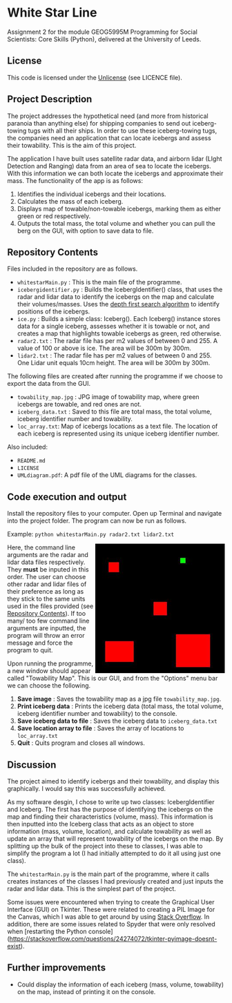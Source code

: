 # White Star Line
Assignment 2 for the module GEOG5995M Programming for Social Scientists: Core Skills (Python), delivered at the University of Leeds.

## License
This code is licensed under the [Unlicense](https://unlicense.org) (see LICENCE file).

## Project Description
The project addresses the hypothetical need (and more from historical paranoia than anything else) for shipping companies to send out iceberg-towing tugs with all their ships. In order to use these iceberg-towing tugs, the companies need an application that can locate icebergs and assess their towability. This is the aim of this project.

The application I have built uses satellite radar data, and airborn lidar (LIght Detection and Ranging) data from an area of sea to locate the icebergs. With this information we can both locate the icebergs and approximate their mass. The functionality of the app is as follows:

1. Identifies the individual icebergs and their locations.
2. Calculates the mass of each iceberg.
3. Displays map of towable/non-towable icebergs, marking them as either green or red respectively.
4. Outputs the total mass, the total volume and whether you can pull the berg on the GUI, with option to save data to file.

## Repository Contents
Files included in the repository are as follows.
* `whitestarMain.py` : This is the main file of the programme.
* `icebergidentifier.py` : Builds the IcebergIdentifier() class, that uses the radar and lidar data to identify the icebergs on the map and calculate their volumes/masses. Uses the [depth first search algorithm](https://en.wikipedia.org/wiki/Depth-first_search) to identify positions of the icebergs.
* `ice.py` : Builds a simple class: Iceberg(). Each Iceberg() instance stores data for a single iceberg, assesses whether it is towable or not, and creates a map that highlights towable icebergs as green, red otherwise.
* `radar2.txt` : The radar file has per m2 values of between 0 and 255. A value of 100 or above is ice. The area will be 300m by 300m. 
* `lidar2.txt` : The radar file has per m2 values of between 0 and 255. One Lidar unit equals 10cm height. The area will be 300m by 300m. 

The following files are created after running the programme if we choose to export the data from the GUI.
* `towability_map.jpg` : JPG image of towability map, where green icebergs are towable, and red ones are not.
* `iceberg_data.txt` : Saved to this file are total mass, the total volume, iceberg identifier number and towability.
* `loc_array.txt`: Map of icebergs locations as a text file. The location of each iceberg is represented using its unique iceberg identifier number.

Also included:
* `README.md`
* `LICENSE`
* `UMLdiagram.pdf`: A pdf file of the UML diagrams for the classes.

## Code execution and output
Install the repository files to your computer. Open up Terminal and navigate into the project folder. The program can now be run as follows.

Example:
`python whitestarMain.py radar2.txt lidar2.txt`

<img align="right" width="300" height="300" src="towability_map.jpg">

Here, the command line arguments are the radar and lidar data files respectively. They **must** be inputed in this order. The user can choose other radar and lidar files of their preference as long as they stick to the same units used in the files provided (see [Repository Contents](#repository-contents)). If too many/ too few command line arguments are inputted, the program will throw an error message and force the program to quit.

Upon running the programme, a new window should appear called "Towability Map". 
This is our GUI, and from the "Options" menu bar we can choose the following.
1. **Save image** : Saves the towability map as a jpg file `towability_map.jpg`.
2. **Print iceberg data** : Prints the iceberg data (total mass, the total volume, iceberg identifier number and towability) to the console.
3. **Save iceberg data to file** : Saves the iceberg data to `iceberg_data.txt`
4. **Save location array to file** : Saves the array of locations to `loc_array.txt`
5. **Quit** : Quits program and closes all windows.

## Discussion
The project aimed to identify icebergs and their towability, and display this graphically. I would say this was successfully achieved.

As my software desgin, I chose to write up two classes: IcebergIdentifier and Iceberg. The first has the purpose of identifying the icebergs on the map and finding their characteristics (volume, mass). This information is then inputted into the Iceberg class that acts as an object to store information (mass, volume, location), and calculate towability as well as update an array that will represent towability of the icebergs on the map. By splitting up the bulk of the project into these to classes, I was able to simplify the program a lot (I had initially attempted to do it all using just one class).

The `whitestarMain.py` is the main part of the programme, where it calls creates instances of the classes I had previously created and just inputs the radar and lidar data. This is the simplest part of the project.

Some issues were encountered when trying to create the Graphical User Interface (GUI) on Tkinter. These were related to creating a PIL Image for the Canvas, which I was able to get around by using [Stack Overflow](https://stackoverflow.com). In addition, there are some issues related to Spyder that were only resolved when [restarting the Python console] (https://stackoverflow.com/questions/24274072/tkinter-pyimage-doesnt-exist).




## Further improvements
* Could display the information of each iceberg (mass, volume, towability) on the map, instead of printing it on the console.
